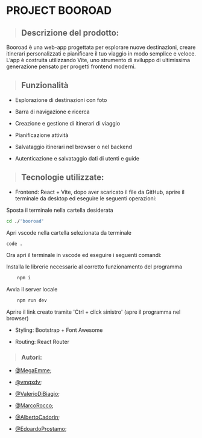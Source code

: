 # PROJECT BOOROAD

> ## Descrizione del prodotto:

Booroad è una web-app progettata per esplorare nuove destinazioni, creare itinerari personalizzati e pianificare il tuo viaggio in modo semplice e veloce. L’app è costruita utilizzando Vite, uno strumento di sviluppo di ultimissima generazione pensato per progetti frontend moderni.

> ## Funzionalità

- Esplorazione di destinazioni con foto

- Barra di navigazione e ricerca

- Creazione e gestione di itinerari di viaggio

- Pianificazione attività

- Salvataggio itinerari nel browser o nel backend

- Autenticazione e salvataggio dati di utenti e guide

> ## Tecnologie utilizzate:

- Frontend: React + Vite, dopo aver scaricato il file da GitHub, aprire il terminale da desktop ed eseguire le seguenti operazioni:

Sposta il terminale nella cartella desiderata
```bash
cd ./'booroad'
```
Apri vscode nella cartella selezionata da terminale
```bash
code .
```

Ora apri il terminale in vscode ed eseguire i seguenti comandi:

Installa le librerie necessarie al corretto funzionamento del programma
```bash
    npm i 
```
Avvia il server locale
```bash
    npm run dev
```
Aprire il link creato tramite 'Ctrl + click sinistro' (apre il programma nel browser) 

- Styling: Bootstrap + Font Awesome

- Routing: React Router

> ### Autori:

- [@MegaEmme](https://www.github.com/MegaEmme);

- [@vmqxdv](https://github.com/vmqxdv);

- [@ValerioDiBiagio](https://github.com/ValerioDiBiagio);

- [@MarcoRocco](https://github.com/Marco-Rocco);

- [@AlbertoCadorin](https://github.com/AlbertoCadorin);

- [@EdoardoProstamo](https://github.com/EdoardoProstamo);


